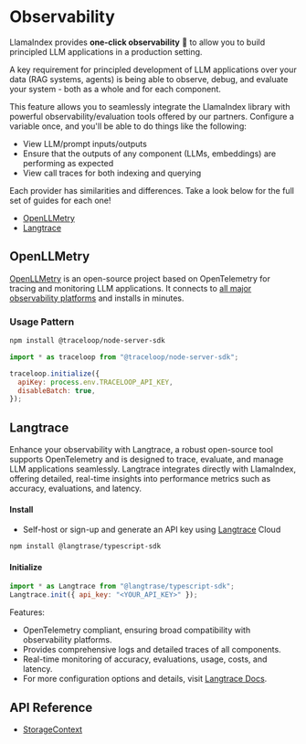 # Observability

LlamaIndex provides **one-click observability** 🔭 to allow you to build principled LLM applications in a production setting.

A key requirement for principled development of LLM applications over your data (RAG systems, agents) is being able to observe, debug, and evaluate
your system - both as a whole and for each component.

This feature allows you to seamlessly integrate the LlamaIndex library with powerful observability/evaluation tools offered by our partners.
Configure a variable once, and you'll be able to do things like the following:

- View LLM/prompt inputs/outputs
- Ensure that the outputs of any component (LLMs, embeddings) are performing as expected
- View call traces for both indexing and querying

Each provider has similarities and differences. Take a look below for the full set of guides for each one!

- [OpenLLMetry](#openllmetry)
- [Langtrace](#langtrace)

## OpenLLMetry

[OpenLLMetry](https://github.com/traceloop/openllmetry-js) is an open-source project based on OpenTelemetry for tracing and monitoring
LLM applications. It connects to [all major observability platforms](https://www.traceloop.com/docs/openllmetry/integrations/introduction) and installs in minutes.

### Usage Pattern

```bash
npm install @traceloop/node-server-sdk
```

```js
import * as traceloop from "@traceloop/node-server-sdk";

traceloop.initialize({
  apiKey: process.env.TRACELOOP_API_KEY,
  disableBatch: true,
});
```

## Langtrace

Enhance your observability with Langtrace, a robust open-source tool supports OpenTelemetry and is designed to trace, evaluate, and manage LLM applications seamlessly. Langtrace integrates directly with LlamaIndex, offering detailed, real-time insights into performance metrics such as accuracy, evaluations, and latency.

#### Install

- Self-host or sign-up and generate an API key using [Langtrace](https://www.langtrace.ai) Cloud

```bash
npm install @langtrase/typescript-sdk
```

#### Initialize

```js
import * as Langtrace from "@langtrase/typescript-sdk";
Langtrace.init({ api_key: "<YOUR_API_KEY>" });
```

Features:

- OpenTelemetry compliant, ensuring broad compatibility with observability platforms.
- Provides comprehensive logs and detailed traces of all components.
- Real-time monitoring of accuracy, evaluations, usage, costs, and latency.
- For more configuration options and details, visit [Langtrace Docs](https://docs.langtrace.ai/introduction).

## API Reference

- [StorageContext](../api/interfaces/StorageContext.md)
